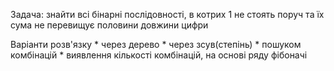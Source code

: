 Задача: знайти всі бінарні послідовності,  в котрих 1 не стоять поруч та їх  сума не перевищує половини довжини цифри

Варіанти розв'язку
    * через дерево
    * через зсув(степінь)
    * пошуком комбінацій
    * виявлення кількості комбінацій, на основі ряду фібоначі